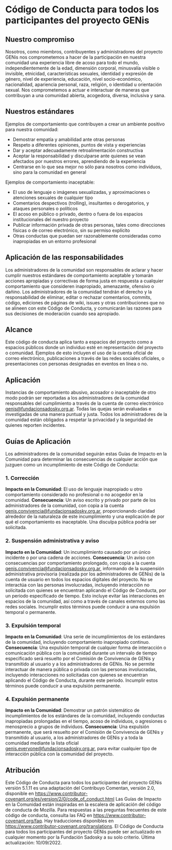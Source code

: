# Código de Conducta para todos los participantes del proyecto GENis

## Nuestro compromiso

Nosotros, como miembros, contribuyentes y administradores del proyecto GENis nos comprometemos a hacer de la participación en nuestra comunidad una experiencia libre de acoso para todo el mundo, independientemente de la edad, dimensión corporal, minusvalía visible o invisible, etnicidad, características sexuales, identidad y expresión de género, nivel de experiencia, educación, nivel socio-económico, nacionalidad, apariencia personal, raza, religión, o identidad u orientación sexual.
Nos comprometemos a actuar e interactuar de maneras que contribuyan a una comunidad abierta, acogedora, diversa, inclusiva y sana.

## Nuestros estándares

Ejemplos de comportamiento que contribuyen a crear un ambiente positivo para nuestra comunidad:

* Demostrar empatía y amabilidad ante otras personas
* Respeto a diferentes opiniones, puntos de vista y experiencias
* Dar y aceptar adecuadamente retroalimentación constructiva
* Aceptar la responsabilidad y disculparse ante quienes se vean afectados por nuestros errores, aprendiendo de la experiencia
* Centrarse en lo que sea mejor no sólo para nosotros como individuos, sino para la comunidad en general

Ejemplos de comportamiento inaceptable:

* El uso de lenguaje o imágenes sexualizadas, y aproximaciones o atenciones sexuales de cualquier tipo
* Comentarios despectivos (trolling), insultantes o derogatorios, y ataques personales o políticos
* El acoso en público o privado, dentro o fuera de los espacios institucionales del nuestro proyecto
* Publicar información privada de otras personas, tales como direcciones físicas o de correo electrónico, sin su permiso explícito
* Otras conductas que puedan ser razonablemente consideradas como inapropiadas en un entorno profesional

## Aplicación de las responsabilidades

Los administradores de la comunidad son responsables de aclarar y hacer cumplir nuestros estándares de comportamiento aceptable y tomarán acciones apropiadas y correctivas de forma justa en respuesta a cualquier comportamiento que consideren inapropiado, amenazante, ofensivo o dañino.
Los administradores de la comunidad tendrán el derecho y la responsabilidad de eliminar, editar o rechazar comentarios, commits, código, ediciones de páginas de wiki, issues y otras contribuciones que no se alineen con este Código de Conducta, y comunicarán las razones para sus decisiones de moderación cuando sea apropiado.

## Alcance

Este código de conducta aplica tanto a espacios del proyecto como a espacios públicos donde un individuo esté en representación del proyecto o comunidad. Ejemplos de esto incluyen el uso de la cuenta oficial de correo electrónico, publicaciones a través de las redes sociales oficiales, o presentaciones con personas designadas en eventos en línea o no.

## Aplicación

Instancias de comportamiento abusivo, acosador o inaceptable de otro modo podrán ser reportadas a los administradores de la comunidad responsables del cumplimiento a través de la cuenta de correo electrónico genis@fundacionsadosky.org.ar. Todas las quejas serán evaluadas e investigadas de una manera puntual y justa.
Todos los administradores de la comunidad están obligados a respetar la privacidad y la seguridad de quienes reporten incidentes.

## Guías de Aplicación

Los administradores de la comunidad seguirán estas Guías de Impacto en la Comunidad para determinar las consecuencias de cualquier acción que juzguen como un incumplimiento de este Código de Conducta:
### 1. Corrección
**Impacto en la Comunidad**: El uso de lenguaje inapropiado u otro comportamiento considerado no profesional o no acogedor en la comunidad.
**Consecuencia**: Un aviso escrito y privado por parte de los administradores de la comunidad, con copia a la cuenta genis.convivencia@fundacionsadosky.org.ar, proporcionando claridad alrededor de la naturaleza de este incumplimiento y una explicación de por qué el comportamiento es inaceptable. Una disculpa pública podría ser solicitada.
### 2. Suspensión administrativa y aviso
**Impacto en la Comunidad**: Un incumplimiento causado por un único incidente o por una cadena de acciones.
**Consecuencia**: Un aviso con consecuencias por comportamiento prolongado, con copia a la cuenta genis.convivencia@fundacionsadosky.org.ar, informando de la suspensión administrativa provisoria (realizada por los administradores de GENis) de la cuenta de usuario en todos los espacios digitales del proyecto. No se interactúa con las personas involucradas, incluyendo interacción no solicitada con quienes se encuentran aplicando el Código de Conducta, por un periodo especificado de tiempo. Esto incluye evitar las interacciones en espacios de la comunidad, así como a través de canales externos como las redes sociales. Incumplir estos términos puede conducir a una expulsión temporal o permanente.
### 3. Expulsión temporal
**Impacto en la Comunidad**: Una serie de incumplimientos de los estándares de la comunidad, incluyendo comportamiento inapropiado continuo.
**Consecuencia**: Una expulsión temporal de cualquier forma de interacción o comunicación pública con la comunidad durante un intervalo de tiempo especificado será resuelto por el Comisión de Convivencia de GENis y transmitido al usuario y a los administradores de GENis. No se permite interactuar de manera pública o privada con las personas involucradas, incluyendo interacciones no solicitadas con quienes se encuentran aplicando el Código de Conducta, durante este periodo. Incumplir estos términos puede conducir a una expulsión permanente.
### 4. Expulsión permanente
**Impacto en la Comunidad**: Demostrar un patrón sistemático de incumplimientos de los estándares de la comunidad, incluyendo conductas inapropiadas prolongadas en el tiempo, acoso de individuos, o agresiones o menosprecio a grupos de individuos.
**Consecuencia**: Una expulsión permanente, que será resuelto por el Comisión de Convivencia de GENis y transmitido al usuario, a los administradores de GENis y a toda la comunidad mediante la lista oficial genis.everyone@fundacionsadosky.org.ar, para evitar cualquier tipo de interacción pública con la comunidad del proyecto.

## Atribución

Este Código de Conducta para todos los participantes del proyecto GENis versión 5.1.11 es una adaptación del Contribuyo Comentan, versión 2.0, disponible en https://www.contributor-covenant.org/es/version/2/0/code_of_conduct.html
Las Guías de Impacto en la Comunidad están inspiradas en la escalera de aplicación del código de conducta de Mozilla.
Para respuestas a las preguntas frecuentes de este código de conducta, consulta las FAQ en https://www.contributor-covenant.org/faq.
Hay traducciones disponibles en https://www.contributor-covenant.org/translations.
El Código de Conducta para todos los participantes del proyecto GENis puede ser actualizado en cualquier momento por la Fundación Sadosky a su solo criterio. 
Última actualización: 10/09/2022.

